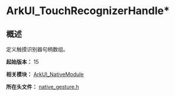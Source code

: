 # ArkUI_TouchRecognizerHandle*

## 概述

定义触摸识别器句柄数组。

**起始版本：** 15

**相关模块：** [ArkUI_NativeModule](capi-arkui-nativemodule.md)

**所在头文件：** [native_gesture.h](capi-native-gesture-h.md)

